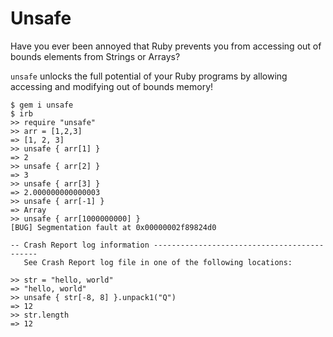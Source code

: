 # Unsafe

Have you ever been annoyed that Ruby prevents you from accessing out of bounds elements from Strings or Arrays?

`unsafe` unlocks the full potential of your Ruby programs by allowing accessing and modifying out of bounds memory!

```
$ gem i unsafe
$ irb
>> require "unsafe"
>> arr = [1,2,3]
=> [1, 2, 3]
>> unsafe { arr[1] }
=> 2
>> unsafe { arr[2] }
=> 3
>> unsafe { arr[3] }
=> 2.000000000000003
>> unsafe { arr[-1] }
=> Array
>> unsafe { arr[1000000000] }
[BUG] Segmentation fault at 0x00000002f89824d0

-- Crash Report log information --------------------------------------------
   See Crash Report log file in one of the following locations:
```

```
>> str = "hello, world"
=> "hello, world"
>> unsafe { str[-8, 8] }.unpack1("Q")
=> 12
>> str.length
=> 12
```
